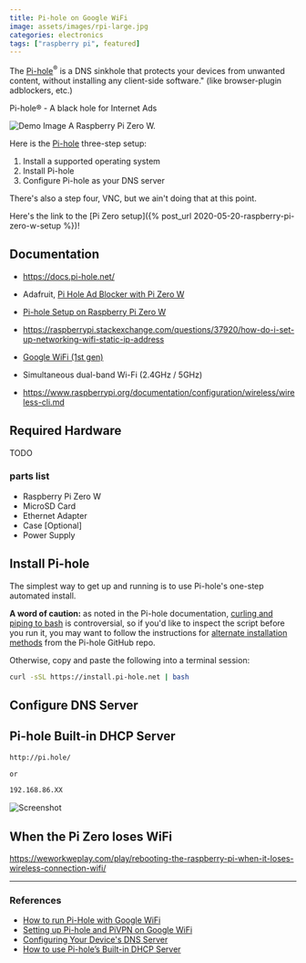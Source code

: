 ```yaml
---
title: Pi-hole on Google WiFi
image: assets/images/rpi-large.jpg
categories: electronics
tags: ["raspberry pi", featured]
---
```


The [Pi-hole](https://pi-hole.net/)<sup>®</sup> is a DNS sinkhole that protects your devices from unwanted content, without installing any client-side software." (like browser-plugin adblockers, etc.)

Pi-hole® - A black hole for Internet Ads

<img class="img-fluid" src="/assets/images/pi-zero-5.png" alt="Demo Image">
<span class="caption text-muted">A Raspberry Pi Zero W.</span>

Here is the [Pi-hole](https://pi-hole.net/) three-step setup:

1. Install a supported operating system
2. Install Pi-hole
3. Configure Pi-hole as your DNS server

There's also a step four, VNC, but we ain't doing that at this point.

Here's the link to the [Pi Zero setup]({% post_url 2020-05-20-raspberry-pi-zero-w-setup %})!

## Documentation

- https://docs.pi-hole.net/

- Adafruit, [Pi Hole Ad Blocker with Pi Zero W](https://learn.adafruit.com/pi-hole-ad-blocker-with-pi-zero-w/install-pi-hole)

- [Pi-hole Setup on Raspberry Pi Zero W](http://blog.deadlypenguin.com/blog/2019/02/11/pi-hole-setup-raspberry-pi-zero/)

- https://raspberrypi.stackexchange.com/questions/37920/how-do-i-set-up-networking-wifi-static-ip-address

- [Google WiFi (1st gen)](https://store.google.com/product/google_wifi_first_gen)

- Simultaneous dual-band Wi-Fi (2.4GHz / 5GHz)

- https://www.raspberrypi.org/documentation/configuration/wireless/wireless-cli.md

## Required Hardware

TODO

### parts list

- Raspberry Pi Zero W
- MicroSD Card
- Ethernet Adapter
- Case [Optional]
- Power Supply

## Install Pi-hole

The simplest way to get up and running is to use Pi-hole's one-step automated install.

**A word of caution:** as noted in the Pi-hole documentation, [curling and piping to bash](https://pi-hole.net/2016/07/25/curling-and-piping-to-bash) is controversial, so if you'd like to inspect the script before you run it, you may want to follow the instructions for [alternate installation methods](https://github.com/pi-hole/pi-hole/#alternative-install-methods) from the Pi-hole GitHub repo.

Otherwise, copy and paste the following into a terminal session:

```bash
curl -sSL https://install.pi-hole.net | bash
```

## Configure DNS Server

## Pi-hole Built-in DHCP Server

```bash
http://pi.hole/

or

192.168.86.XX
```

![Screenshot](https://piholenet.b-cdn.net/wp-content/uploads/2018/12/Screenshot-2018-12-19-17.39.58.png)

## When the Pi Zero loses WiFi

https://weworkweplay.com/play/rebooting-the-raspberry-pi-when-it-loses-wireless-connection-wifi/

---

### References

- [How to run Pi-Hole with Google WiFi](https://www.mbreviews.com/pi-hole-google-wifi-raspberry-pi/)
- [Setting up Pi-hole and PiVPN on Google WiFi](https://medium.com/@patrikmarin/setting-up-pi-hole-and-pivpn-on-google-wifi-2e8a86947931)
- [Configuring Your Device's DNS Server](https://discourse.pi-hole.net/t/how-do-i-configure-my-devices-to-use-pi-hole-as-their-dns-server/245)
- [How to use Pi-hole’s Built-in DHCP Server](https://discourse.pi-hole.net/t/how-do-i-use-pi-holes-built-in-dhcp-server-and-why-would-i-want-to/3026)
